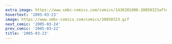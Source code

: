 ```yaml
---
extra_image: https://www.smbc-comics.com/comics/1436301806-20050323after.png
hovertext: '2005-03-23'
image: https://www.smbc-comics.com/comics/20050323.gif
next_comic: '2005-03-24'
prev_comic: '2005-03-22'
title: '2005-03-23'
---
```


